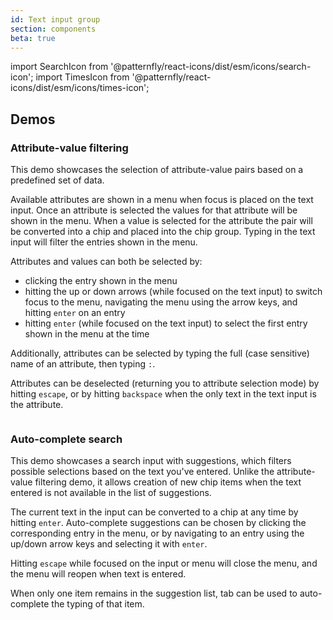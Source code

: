 ```yaml
---
id: Text input group
section: components
beta: true
---
```


import SearchIcon from '@patternfly/react-icons/dist/esm/icons/search-icon';
import TimesIcon from '@patternfly/react-icons/dist/esm/icons/times-icon';

## Demos

### Attribute-value filtering

This demo showcases the selection of attribute-value pairs based on a predefined set of data.

Available attributes are shown in a menu when focus is placed on the text input. Once an attribute is selected the values for that attribute will be shown in the menu. When a value is selected for the attribute the pair will be converted into a chip and placed into the chip group. Typing in the text input will filter the entries shown in the menu.

Attributes and values can both be selected by: 
- clicking the entry shown in the menu
- hitting the up or down arrows (while focused on the text input) to switch focus to the menu, navigating the menu using the arrow keys, and hitting `enter` on an entry
- hitting `enter` (while focused on the text input) to select the first entry shown in the menu at the time

Additionally, attributes can be selected by typing the full (case sensitive) name of an attribute, then typing `:`.

Attributes can be deselected (returning you to attribute selection mode) by hitting `escape`, or by hitting `backspace` when the only text in the text input is the attribute.

```js file="./examples/TextInputGroup/AttributeValueFiltering.js"
```
### Auto-complete search

This demo showcases a search input with suggestions, which filters possible selections based on the text you've entered. Unlike the attribute-value filtering demo, it allows creation of new chip items when the text entered is not available in the list of suggestions.

The current text in the input can be converted to a chip at any time by hitting `enter`. Auto-complete suggestions can be chosen by clicking the corresponding entry in the menu, or by navigating to an entry using the up/down arrow keys and selecting it with `enter`.

Hitting `escape` while focused on the input or menu will close the menu, and the menu will reopen when text is entered.

When only one item remains in the suggestion list, tab can be used to auto-complete the typing of that item.

```js file="./examples/TextInputGroup/AutoCompleteSearch.js"
```
